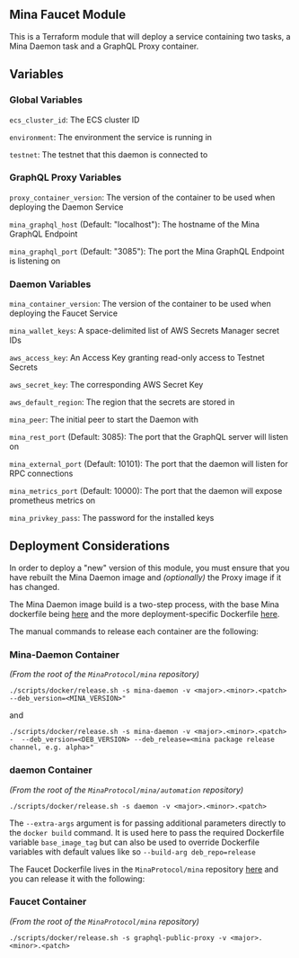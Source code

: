 ## Mina Faucet Module

This is a Terraform module that will deploy a service containing two tasks, a Mina Daemon task and a GraphQL Proxy container.

## Variables

### Global Variables

`ecs_cluster_id`: The ECS cluster ID

`environment`: The environment the service is running in

`testnet`: The testnet that this daemon is connected to

### GraphQL Proxy Variables

`proxy_container_version`: The version of the container to be used when deploying the Daemon Service

`mina_graphql_host` (Default: "localhost"): The hostname of the Mina GraphQL Endpoint

`mina_graphql_port` (Default: "3085"): The port the Mina GraphQL Endpoint is listening on

### Daemon Variables

`mina_container_version`: The version of the container to be used when deploying the Faucet Service

`mina_wallet_keys`: A space-delimited list of AWS Secrets Manager secret IDs

`aws_access_key`: An Access Key granting read-only access to Testnet Secrets

`aws_secret_key`: The corresponding AWS Secret Key

`aws_default_region`: The region that the secrets are stored in

`mina_peer`: The initial peer to start the Daemon with

`mina_rest_port` (Default: 3085): The port that the GraphQL server will listen on

`mina_external_port` (Default: 10101): The port that the daemon will listen for RPC connections

`mina_metrics_port` (Default: 10000): The port that the daemon will expose prometheus metrics on

`mina_privkey_pass`: The password for the installed keys

## Deployment Considerations

In order to deploy a "new" version of this module, you must ensure that you have rebuilt the Mina Daemon image and *(optionally)* the Proxy image if it has changed.

The Mina Daemon image build is a two-step process, with the base Mina dockerfile being [here](https://github.com/MinaProtocol/mina/blob/develop/dockerfiles/Dockerfile-mina-daemon) and the more deployment-specific Dockerfile [here](https://github.com/MinaProtocol/mina/automation/blob/master/services/daemon/Dockerfile).

The manual commands to release each container are the following:

### Mina-Daemon Container

*(From the root of the `MinaProtocol/mina` repository)*

`./scripts/docker/release.sh -s mina-daemon -v <major>.<minor>.<patch> --deb_version=<MINA_VERSION>"`

and 

`./scripts/docker/release.sh -s mina-daemon -v <major>.<minor>.<patch> -  --deb_version=<DEB_VERSION> --deb_release=<mina package release channel, e.g. alpha>"`


### daemon Container

*(From the root of the `MinaProtocol/mina/automation` repository)*

`./scripts/docker/release.sh -s daemon -v <major>.<minor>.<patch> `

The `--extra-args` argument is for passing additional parameters directly to the `docker build` command. It is used here to pass the required Dockerfile variable `base_image_tag` but can also be used to override Dockerfile variables with default values like so `--build-arg deb_repo=release`

The Faucet Dockerfile lives in the `MinaProtocol/mina` repository [here](https://github.com/MinaProtocol/mina/blob/develop/frontend/bot/Dockerfile) and you can release it with the following:

### Faucet Container

*(From the root of the `MinaProtocol/mina` repository)*

`./scripts/docker/release.sh -s graphql-public-proxy -v <major>.<minor>.<patch>`

